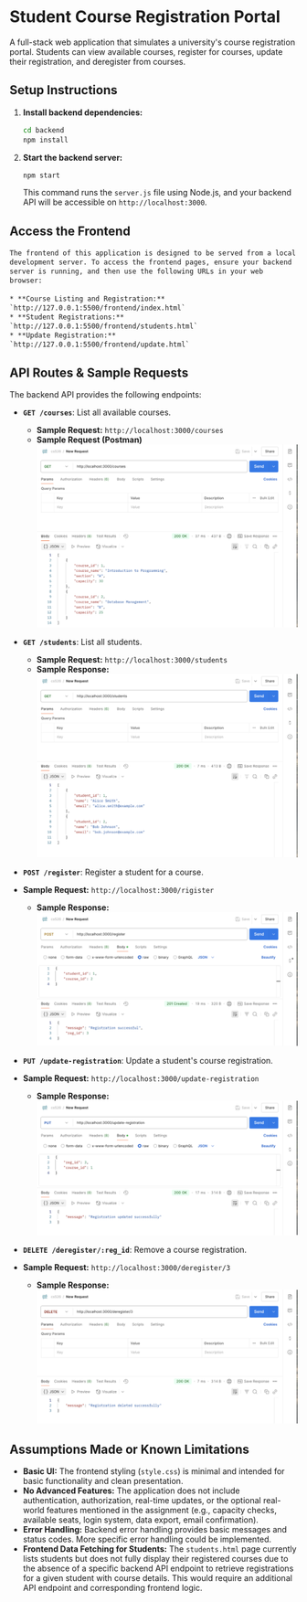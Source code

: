 # Student Course Registration Portal

A full-stack web application that simulates a university's course registration portal. Students can view available courses, register for courses, update their registration, and deregister from courses.

## Setup Instructions

1.  **Install backend dependencies:**
    ```bash
    cd backend
    npm install
    ```
2.  **Start the backend server:**
    ```bash
    npm start
    ```
    This command runs the `server.js` file using Node.js, and your backend API will be accessible on `http://localhost:3000`.

## Access the Frontend

    The frontend of this application is designed to be served from a local development server. To access the frontend pages, ensure your backend server is running, and then use the following URLs in your web browser:

    * **Course Listing and Registration:** `http://127.0.0.1:5500/frontend/index.html`
    * **Student Registrations:** `http://127.0.0.1:5500/frontend/students.html`
    * **Update Registration:** `http://127.0.0.1:5500/frontend/update.html`


## API Routes & Sample Requests

The backend API provides the following endpoints:

* **`GET /courses`**: List all available courses.
    * **Sample Request:** `http://localhost:3000/courses`
    * **Sample Request (Postman)**
    ![Get Courses Request in Postman](sample_output/postman_get_courses.png)


* **`GET /students`**: List all students.
    * **Sample Request:** `http://localhost:3000/students`
    * **Sample Response:**
    ![Get Courses Request in Postman](sample_output/postman_get_all_students.png)


* **`POST /register`**: Register a student for a course.
* **Sample Request:** `http://localhost:3000/rigister`
    * **Sample Response:**
    ![Get Courses Request in Postman](sample_output/postman_post_register.png)


* **`PUT /update-registration`**: Update a student's course registration.
* **Sample Request:** `http://localhost:3000/update-registration`
    * **Sample Response:**
    ![Get Courses Request in Postman](sample_output/postman_put_registration.png)

* **`DELETE /deregister/:reg_id`**: Remove a course registration.
* **Sample Request:** `http://localhost:3000/deregister/3`
    * **Sample Response:**
    ![Get Courses Request in Postman](sample_output/postman_delete_registration.png)

## Assumptions Made or Known Limitations

* **Basic UI:** The frontend styling (`style.css`) is minimal and intended for basic functionality and clean presentation.
* **No Advanced Features:** The application does not include authentication, authorization, real-time updates, or the optional real-world features mentioned in the assignment (e.g., capacity checks, available seats, login system, data export, email confirmation).
* **Error Handling:** Backend error handling provides basic messages and status codes. More specific error handling could be implemented.
* **Frontend Data Fetching for Students:** The `students.html` page currently lists students but does not fully display their registered courses due to the absence of a specific backend API endpoint to retrieve registrations for a given student with course details. This would require an additional API endpoint and corresponding frontend logic.